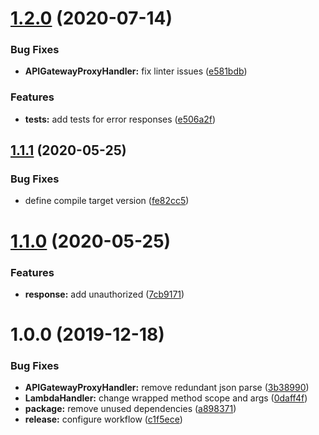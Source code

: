 # [1.2.0](https://github.com/enter-at/node-aws-lambda-handlers/compare/v1.1.1...v1.2.0) (2020-07-14)


### Bug Fixes

* **APIGatewayProxyHandler:** fix linter issues ([e581bdb](https://github.com/enter-at/node-aws-lambda-handlers/commit/e581bdbec70d4d48e5c67b6240d79d2017192fb9))


### Features

* **tests:** add tests for error responses ([e506a2f](https://github.com/enter-at/node-aws-lambda-handlers/commit/e506a2ffd712cacb2e3c6c2cd8674a7815909702))

## [1.1.1](https://github.com/enter-at/aws-node/compare/v1.1.0...v1.1.1) (2020-05-25)


### Bug Fixes

* define compile target version ([fe82cc5](https://github.com/enter-at/aws-node/commit/fe82cc52cb72744b4fc815e4a3b6163a7880b421))

# [1.1.0](https://github.com/enter-at/aws-node/compare/v1.0.0...v1.1.0) (2020-05-25)


### Features

* **response:** add unauthorized ([7cb9171](https://github.com/enter-at/aws-node/commit/7cb91716dbb514142b407d999141695a61b9ceae))

# 1.0.0 (2019-12-18)


### Bug Fixes

* **APIGatewayProxyHandler:** remove redundant json parse ([3b38990](https://github.com/enter-at/aws-node/commit/3b38990a95108dd6b09c0f8dfb80580a1b7e7d7e))
* **LambdaHandler:** change wrapped method scope and args ([0daff4f](https://github.com/enter-at/aws-node/commit/0daff4f27ba9c061539803b06cacb0a3013c1258))
* **package:** remove unused dependencies ([a898371](https://github.com/enter-at/aws-node/commit/a8983714d7e50eb53956afb97332c8f59419eee8))
* **release:** configure workflow ([c1f5ece](https://github.com/enter-at/aws-node/commit/c1f5eceb932947a31e7b239154f60b2929589b6c))
